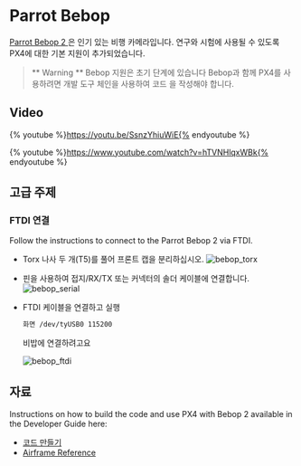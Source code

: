 # Parrot Bebop

[Parrot Bebop 2 ](http://global.parrot.com/au/products/bebop2/)은 인기 있는 비행 카메라입니다. 연구와 시험에 사용될 수 있도록 PX4에 대한 기본 지원이 추가되었습니다.

> ** Warning ** Bebop 지원은 초기 단계에 있습니다 Bebop과 함께 PX4를 사용하려면 개발 도구 체인을 사용하여 코드 </a>을 작성해야 합니다.

## Video

{% youtube %}https://youtu.be/SsnzYhiuWiE{% endyoutube %}

{% youtube %}https://www.youtube.com/watch?v=hTVNHlqxWBk{% endyoutube %}

## 고급 주제

### FTDI 연결

Follow the instructions to connect to the Parrot Bebop 2 via FTDI.

* Torx 나사 두 개(T5)를 풀어 프론트 캡을 분리하십시오. ![bebop_torx](../../assets/hardware/bebop/bebop_torx.jpg)
* 핀을 사용하여 접지/RX/TX 또는 커넥터의 솔더 케이블에 연결합니다. ![bebop_serial](../../assets/hardware/bebop/bebop_serial.jpg)
* FTDI 케이블을 연결하고 실행
    
    ```sh
    화면 /dev/tyUSB0 115200
    ```
    
    비밥에 연결하려고요
    
    ![bebop_ftdi](../../assets/hardware/bebop/bebop_ftdi.jpg)

## 자료

Instructions on how to build the code and use PX4 with Bebop 2 available in the Developer Guide here:

* [코드 만들기](https://dev.px4.io/en/setup/building_px4.html#parrot-bebop)
* [Airframe Reference](../airframes/airframe_reference.md#copter_quadrotor_x_parrot_bebop_frame)